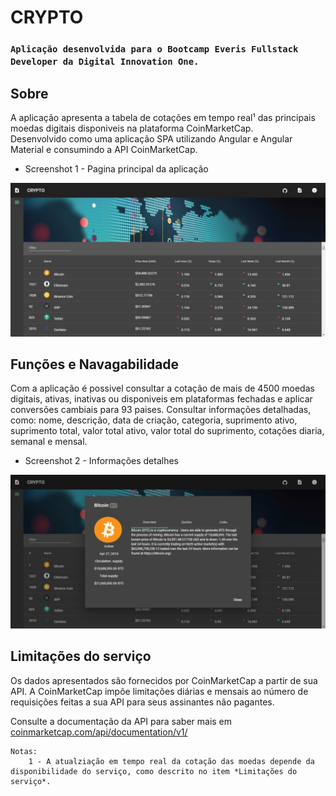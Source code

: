# CRYPTO

### ``Aplicação desenvolvida para o Bootcamp Everis Fullstack Developer da Digital Innovation One.``

## Sobre

A aplicação apresenta a tabela de cotações em tempo real¹ das principais moedas digitais disponiveis na plataforma CoinMarketCap.  
Desenvolvido como uma aplicação SPA utilizando Angular e Angular Material e consumindo a API CoinMarketCap.
* Screenshot 1 - Pagina principal da aplicação

![Sreenshot pagina principal](/docs/screenshot-1.jpeg)

## Funções e Navagabilidade

Com a aplicação é possivel consultar a cotação de mais de 4500 moedas digitais, ativas, inativas ou disponiveis em plataformas fechadas e aplicar conversões cambiais para 93 paises.
Consultar informações detalhadas, como: nome, descrição, data de criação, categoria, suprimento ativo, suprimento total, valor total ativo, valor total do suprimento, cotações diaria, semanal e mensal.
* Screenshot 2 - Informações detalhes

![Sreenshot pagina principal](/docs/screenshot-2.jpeg)

## Limitações do serviço

Os dados apresentados são fornecidos por CoinMarketCap a partir de sua API. 
A CoinMarketCap impõe limitações diárias e mensais ao número de requisições feitas a sua API para seus assinantes não pagantes.

Consulte a documentação da API para saber mais em <a href="https://coinmarketcap.com/api/documentation/v1/">coinmarketcap.com/api/documentation/v1/</a>

```
Notas:
    1 - A atualziação em tempo real da cotação das moedas depende da disponibilidade do serviço, como descrito no item *Limitações do serviço*.
```